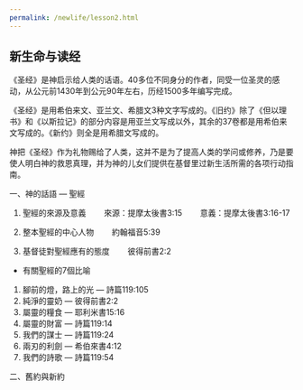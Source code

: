 ```yaml
---
permalink: /newlife/lesson2.html
---
```

<h2>新生命与读经</h2>

《圣经》是神启示给人类的话语。40多位不同身分的作者，同受一位圣灵的感动，从公元前1430年到公元90年左右，历经1500多年编写完成。

《圣经》是用希伯来文、亚兰文、希腊文3种文字写成的。《旧约》除了《但以理书》和《以斯拉记》的部分内容是用亚兰文写成以外，其余的37卷都是用希伯来文写成的。《新约》则全是用希腊文写成的。

神把《圣经》作为礼物赐给了人类，这并不是为了提高人类的学问或修养，乃是要使人明白神的救恩真理，并为神的儿女们提供在基督里过新生活所需的各项行动指南。

一、神的話語 — 聖經
1. 聖經的來源及意義
　　來源：提摩太後書3:15
　　意義：提摩太後書3:16-17

2. 整本聖經的中心人物
　　約翰福音5:39

3. 基督徒對聖經應有的態度
　　彼得前書2:2

+ 有關聖經的7個比喻
1) 腳前的燈，路上的光 — 詩篇119:105
2) 純淨的靈奶 — 彼得前書2:2
3) 屬靈的糧食 — 耶利米書15:16
4) 屬靈的財富 — 詩篇119:14
5) 我們的謀士 — 詩篇119:24
6) 兩刃的利劍 — 希伯來書4:12
7) 我們的詩歌 — 詩篇119:54

二、舊約與新約

